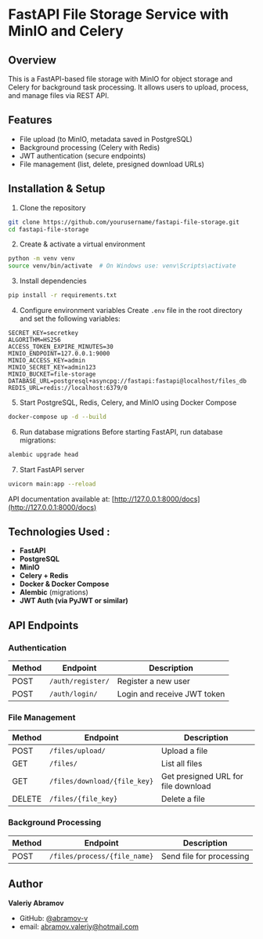 # FastAPI File Storage Service with MinIO and Celery

## Overview
This is a FastAPI-based file storage with MinIO for object storage and Celery for background task processing. It allows users to upload, process, and manage files via REST API.

## Features
- File upload (to MinIO, metadata saved in PostgreSQL)
- Background processing (Celery with Redis)
- JWT authentication (secure endpoints)
- File management (list, delete, presigned download URLs)


## Installation & Setup
1. Clone the repository
```bash
git clone https://github.com/yourusername/fastapi-file-storage.git
cd fastapi-file-storage
```

2. Create & activate a virtual environment
```bash
python -m venv venv
source venv/bin/activate  # On Windows use: venv\Scripts\activate
```

3. Install dependencies
```bash
pip install -r requirements.txt
```

4. Configure environment variables
Create `.env` file in the root directory and set the following variables:
```
SECRET_KEY=secretkey
ALGORITHM=HS256
ACCESS_TOKEN_EXPIRE_MINUTES=30
MINIO_ENDPOINT=127.0.0.1:9000
MINIO_ACCESS_KEY=admin
MINIO_SECRET_KEY=admin123
MINIO_BUCKET=file-storage
DATABASE_URL=postgresql+asyncpg://fastapi:fastapi@localhost/files_db
REDIS_URL=redis://localhost:6379/0
```

5. Start PostgreSQL, Redis, Celery, and MinIO using Docker Compose
```bash
docker-compose up -d --build
```


6. Run database migrations
Before starting FastAPI, run database migrations:
```bash
alembic upgrade head
```

7. Start FastAPI server
```bash
uvicorn main:app --reload
```
API documentation available at: [http://127.0.0.1:8000/docs](http://127.0.0.1:8000/docs)


## Technologies Used :
- **FastAPI**
- **PostgreSQL**
- **MinIO**
- **Celery + Redis**
- **Docker & Docker Compose**
- **Alembic** (migrations)
- **JWT Auth (via PyJWT or similar)**


## API Endpoints
### Authentication
| Method | Endpoint | Description |
|--------|---------|-------------|
| POST | `/auth/register/` | Register a new user |
| POST | `/auth/login/` | Login and receive JWT token |

### File Management
| Method | Endpoint | Description |
|--------|---------|-------------|
| POST | `/files/upload/` | Upload a file |
| GET  | `/files/` | List all files |
| GET  | `/files/download/{file_key}` | Get presigned URL for file download |
| DELETE | `/files/{file_key}` | Delete a file |

### Background Processing
| Method | Endpoint | Description |
|--------|---------|-------------|
| POST  | `/files/process/{file_name}` | Send file for processing |

## Author
**Valeriy Abramov**
- GitHub: [@abramov-v](https://github.com/abramov-v) 
- email: abramov.valeriy@hotmail.com

